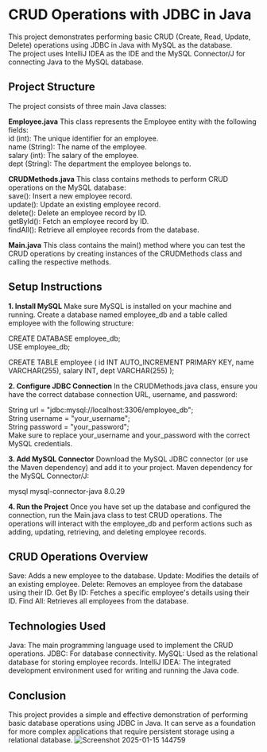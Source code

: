 # CRUD Operations with JDBC in Java
This project demonstrates performing basic CRUD (Create, Read, Update, Delete) operations using JDBC in Java with MySQL as the database. <br>
The project uses IntelliJ IDEA as the IDE and the MySQL Connector/J for connecting Java to the MySQL database.<br>

## Project Structure
The project consists of three main Java classes:<br>

**Employee.java**
This class represents the Employee entity with the following fields:<br>
id (int): The unique identifier for an employee.<br>
name (String): The name of the employee.<br>
salary (int): The salary of the employee.<br>
dept (String): The department the employee belongs to.<br>

**CRUDMethods.java**
This class contains methods to perform CRUD operations on the MySQL database:<br>
save(): Insert a new employee record.<br>
update(): Update an existing employee record.<br>
delete(): Delete an employee record by ID.<br>
getById(): Fetch an employee record by ID.<br>
findAll(): Retrieve all employee records from the database.<br>

**Main.java**
This class contains the main() method where you can test the CRUD operations by creating instances of the CRUDMethods class and calling the respective methods.<br>

## Setup Instructions
**1. Install MySQL**
Make sure MySQL is installed on your machine and running. Create a database named employee_db and a table called employee with the following structure:<br>

CREATE DATABASE employee_db;<br>
USE employee_db;<br>

CREATE TABLE employee (
    id INT AUTO_INCREMENT PRIMARY KEY,
    name VARCHAR(255),
    salary INT,
    dept VARCHAR(255)
);<br>

**2. Configure JDBC Connection**
In the CRUDMethods.java class, ensure you have the correct database connection URL, username, and password:<br>

String url = "jdbc:mysql://localhost:3306/employee_db";<br>
String username = "your_username";<br>
String password = "your_password";<br>
Make sure to replace your_username and your_password with the correct MySQL credentials.<br>

**3. Add MySQL Connector**
Download the MySQL JDBC connector (or use the Maven dependency) and add it to your project.
Maven dependency for the MySQL Connector/J:

<dependency>
    <groupId>mysql</groupId>
    <artifactId>mysql-connector-java</artifactId>
    <version>8.0.29</version>
</dependency>

**4. Run the Project**
Once you have set up the database and configured the connection, run the Main.java class to test CRUD operations.
The operations will interact with the employee_db and perform actions such as adding, updating, retrieving, and deleting employee records.

## CRUD Operations Overview
Save: Adds a new employee to the database.
Update: Modifies the details of an existing employee.
Delete: Removes an employee from the database using their ID.
Get By ID: Fetches a specific employee's details using their ID.
Find All: Retrieves all employees from the database.

## Technologies Used
Java: The main programming language used to implement the CRUD operations.
JDBC: For database connectivity.
MySQL: Used as the relational database for storing employee records.
IntelliJ IDEA: The integrated development environment used for writing and running the Java code.

## Conclusion
This project provides a simple and effective demonstration of performing basic database operations using JDBC in Java. 
It can serve as a foundation for more complex applications that require persistent storage using a relational database.
![Screenshot 2025-01-15 144759](https://github.com/user-attachments/assets/cbde51bb-2927-40d9-a65d-5583e68eb620)
